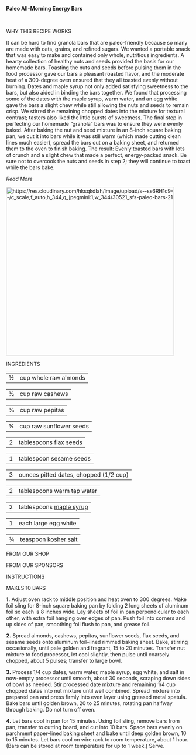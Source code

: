 **Paleo All-Morning Energy Bars**

 

WHY THIS RECIPE WORKS

It can be hard to find granola bars that are paleo-friendly because so
many are made with oats, grains, and refined sugars. We wanted a
portable snack that was easy to make and contained only whole,
nutritious ingredients. A hearty collection of healthy nuts and seeds
provided the basis for our homemade bars. Toasting the nuts and seeds
before pulsing them in the food processor gave our bars a pleasant
roasted flavor, and the moderate heat of a 300-degree oven ensured that
they all toasted evenly without burning. Dates and maple syrup not only
added satisfying sweetness to the bars, but also aided in binding the
bars together. We found that processing some of the dates with the maple
syrup, warm water, and an egg white gave the bars a slight chew while
still allowing the nuts and seeds to remain crisp. We stirred the
remaining chopped dates into the mixture for textural contrast; tasters
also liked the little bursts of sweetness. The final step in perfecting
our homemade “granola” bars was to ensure they were evenly baked. After
baking the nut and seed mixture in an 8-inch square baking pan, we cut
it into bars while it was still warm (which made cutting clean lines
much easier), spread the bars out on a baking sheet, and returned them
to the oven to finish baking. The result: Evenly toasted bars with lots
of crunch and a slight chew that made a perfect, energy-packed snack. Be
sure not to overcook the nuts and seeds in step 2; they will continue to
toast while the bars bake.

*Read More*

<img src="media/image1.jpeg" style="width:4.78194in;height:4.78194in" alt="https://res.cloudinary.com/hksqkdlah/image/upload/s--ss6RH1c9--/c_scale,f_auto,h_344,q_jpegmini:1,w_344/30521_sfs-paleo-bars-21" />

INGREDIENTS

|     |                       |
|-----|-----------------------|
| ½   | cup whole raw almonds |

|     |                 |
|-----|-----------------|
| ½   | cup raw cashews |

|     |                 |
|-----|-----------------|
| ⅓   | cup raw pepitas |

|     |                         |
|-----|-------------------------|
| ¼   | cup raw sunflower seeds |

|     |                        |
|-----|------------------------|
| 2   | tablespoons flax seeds |

|     |                         |
|-----|-------------------------|
| 1   | tablespoon sesame seeds |

|     |                                        |
|-----|----------------------------------------|
| 3   | ounces pitted dates, chopped (1/2 cup) |

|     |                            |
|-----|----------------------------|
| 2   | tablespoons warm tap water |

|     |                                                                                                               |
|-----|---------------------------------------------------------------------------------------------------------------|
| 2   | tablespoons [<u>maple syrup</u>](https://www.americastestkitchen.com/taste_tests/449-maple-and-pancake-syrup) |

|     |                      |
|-----|----------------------|
| 1   | each large egg white |

|     |                                                                                        |
|-----|----------------------------------------------------------------------------------------|
| ¾   | teaspoon [<u>kosher salt</u>](https://www.americastestkitchen.com/taste_tests/51-salt) |

FROM OUR SHOP

FROM OUR SPONSORS

INSTRUCTIONS

MAKES 10 BARS

**1.** Adjust oven rack to middle position and heat oven to 300 degrees.
Make foil sling for 8-inch square baking pan by folding 2 long sheets of
aluminum foil so each is 8 inches wide. Lay sheets of foil in pan
perpendicular to each other, with extra foil hanging over edges of pan.
Push foil into corners and up sides of pan, smoothing foil flush to pan,
and grease foil.

**2.** Spread almonds, cashews, pepitas, sunflower seeds, flax seeds,
and sesame seeds onto ­aluminum foil–lined rimmed baking sheet. Bake,
stirring occasionally, until pale golden and fragrant, 15 to 20 minutes.
Transfer nut mixture to food processor, let cool slightly, then pulse
until coarsely chopped, about 5 pulses; transfer to large bowl.

**3.** Process 1/4 cup dates, warm water, maple syrup, egg white, and
salt in now-empty processor until smooth, about 30 seconds, scraping
down sides of bowl as needed. Stir processed date mixture and remaining
1/4 cup chopped dates into nut mixture until well combined. Spread
mixture into prepared pan and press firmly into even layer using greased
metal spatula. Bake bars until golden brown, 20 to 25 minutes, rotating
pan halfway through baking. Do not turn off oven.

**4.** Let bars cool in pan for 15 minutes. Using foil sling, remove
bars from pan, transfer to cutting board, and cut into 10 bars. Space
bars evenly on parchment paper–lined baking sheet and bake until deep
golden brown, 10 to 15 minutes. Let bars cool on wire rack to room
temperature, about 1 hour. (Bars can be stored at room temperature for
up to 1 week.) Serve.
